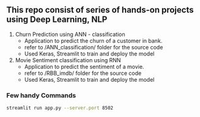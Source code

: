 ## This repo consist of series of hands-on projects using Deep Learning, NLP

1) Churn Prediction using ANN - classification
    - Application to predict the churn of a customer in bank.
    - refer to /ANN_classification/ folder for the source code
    - Used Keras, Streamlit to train and deploy the model
2) Movie Sentiment classification using RNN
    - Application to predict the sentiment of a movie.
    - refer to /RBB_imdb/ folder for the source code
    - Used Keras, Streamlit to train and deploy the model



### Few handy Commands

```sh
streamlit run app.py --server.port 8502
```
